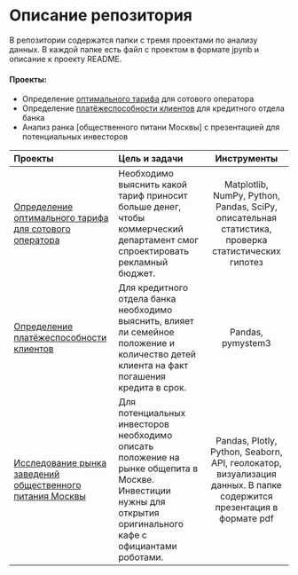 # Описание репозитория
В репозитории содержатся папки с тремя проектами по анализу данных. В каждой папке есть файл с проектом в формате jpynb и описание  к проекту README. 

#### Проекты:

- Определение [оптимального тарифа](https://github.com/nilnovikov/projects/tree/main/проект%20оптимальный%20тариф) для сотового оператора
- Определение [платёжеспособности клиентов](https://github.com/nilnovikov/projects/tree/main/проект%20платёжеспособность) для кредитного отдела банка
- Анализ ранка [общественного питани Москвы] с презентацией для потенциальных инвесторов

Проекты                            | Цель и задачи                                  | Инструменты
:--------------------------------- | :--------------------------------------------  | :---------------------------------:
[Определение оптимального тарифа для сотового оператора](https://github.com/nilnovikov/projects/tree/main/проект%20оптимальный%20тариф) | Необходимо выяснить какой тариф приносит больше денег, чтобы коммерческий департамент смог спроектировать рекламный бюджет.| Matplotlib, NumPy, Python, Pandas, SciPy, описательная статистика, проверка статистических гипотез
[Определение платёжеспособности клиентов](https://github.com/nilnovikov/projects/tree/main/проект%20платёжеспособность) | Для кредитного отдела банка необходимо выяснить, влияет ли семейное положение и количество детей клиента на факт погашения кредита в срок. | Pandas, pymystem3
[Исследование рынка заведений общественного питания Москвы](https://github.com/nilnovikov/projects/tree/main/проект%20по%20общепиту%20Москвы) | Для потенциальных инвесторов необходимо описать положение на рынке общепита в Москве. Инвестиции нужны для открытия оригинального кафе с официантами роботами. | Pandas, Plotly, Python, Seaborn, API, геолокатор, визуализация данных. В папке содержится презентация в формате pdf
